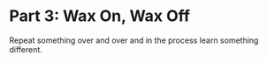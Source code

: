 # Part 3: Wax On, Wax Off

Repeat something over and over and in the process learn something different.